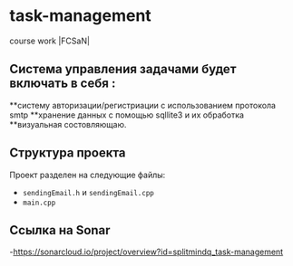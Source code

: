 # task-management
course work |FCSaN|



## Cистема управления задачами будет включать в себя :
**систему авторизации/регистриации с использованием протокола smtp 
**хранение данных с помощью sqllite3 и их обработка
**визуальная состовляющаю.


## Структура проекта

Проект разделен на следующие файлы:

- `sendingEmail.h` и `sendingEmail.cpp`
- `main.cpp`

## Ссылка на Sonar

-https://sonarcloud.io/project/overview?id=splitmindq_task-management

